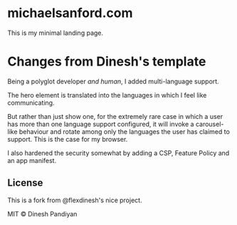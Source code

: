 # michaelsanford.com

This is my minimal landing page.

# Changes from Dinesh's template

Being a polyglot developer _and human_, I added multi-language support.

The hero element is translated into the languages in which I feel like communicating.

But rather than just show one, for the extremely rare case in which a user has more than one language support configured, it will invoke a carousel-like behaviour and rotate among only the languages the user has claimed to support. This is the case for my browser.

I also hardened the security somewhat by adding a CSP, Feature Policy and an app manifest.

## License

This is a fork from @flexdinesh's nice project.

MIT © Dinesh Pandiyan
